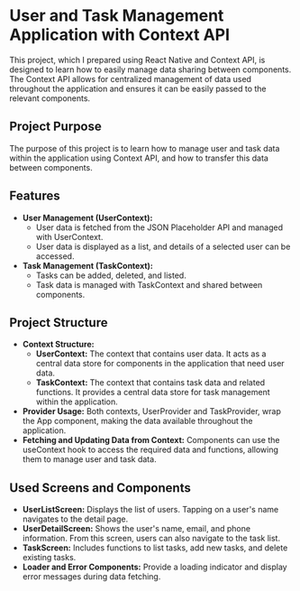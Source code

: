 # User and Task Management Application with Context API

This project, which I prepared using React Native and Context API, is designed to learn how to easily manage data sharing between components. The Context API allows for centralized management of data used throughout the application and ensures it can be easily passed to the relevant components.

## Project Purpose

The purpose of this project is to learn how to manage user and task data within the application using Context API, and how to transfer this data between components.

## Features

- **User Management (UserContext):**
  - User data is fetched from the JSON Placeholder API and managed with UserContext.
  - User data is displayed as a list, and details of a selected user can be accessed.
- **Task Management (TaskContext):**
  - Tasks can be added, deleted, and listed.
  - Task data is managed with TaskContext and shared between components.

## Project Structure

- **Context Structure:**
  - **UserContext:** The context that contains user data. It acts as a central data store for components in the application that need user data.
  - **TaskContext:** The context that contains task data and related functions. It provides a central data store for task management within the application.
- **Provider Usage:** Both contexts, UserProvider and TaskProvider, wrap the App component, making the data available throughout the application.
- **Fetching and Updating Data from Context:** Components can use the useContext hook to access the required data and functions, allowing them to manage user and task data.

## Used Screens and Components

- **UserListScreen:** Displays the list of users. Tapping on a user's name navigates to the detail page.
- **UserDetailScreen:** Shows the user's name, email, and phone information. From this screen, users can also navigate to the task list.
- **TaskScreen:** Includes functions to list tasks, add new tasks, and delete existing tasks.
- **Loader and Error Components:** Provide a loading indicator and display error messages during data fetching.
